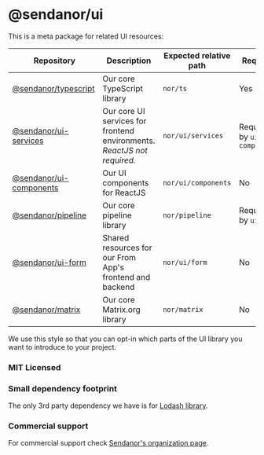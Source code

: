 # @sendanor/ui

This is a meta package for related UI resources:

| Repository                                                           | Description                                                             | Expected relative path | Required                    |
| -------------------------------------------------------------------- | ----------------------------------------------------------------------- | ---------------------- | --------------------------- |
| [@sendanor/typescript](https://github.com/sendanor/typescript)       | Our core TypeScript library                                             | `nor/ts`               | Yes                         |
| [@sendanor/ui-services](https://github.com/sendanor/ui-services)     | Our core UI services for frontend environments. *ReactJS not required.* | `nor/ui/services`      | Required by `ui-components` |
| [@sendanor/ui-components](https://github.com/sendanor/ui-components) | Our UI components for ReactJS                                           | `nor/ui/components`    | No                          |
| [@sendanor/pipeline](https://github.com/sendanor/pipeline)           | Our core pipeline library                                               | `nor/pipeline`         | Required by `ui-form`       |
| [@sendanor/ui-form](https://github.com/sendanor/ui-form)             | Shared resources for our From App's frontend and backend                | `nor/ui/form`          | No                          |
| [@sendanor/matrix](https://github.com/sendanor/matrix)               | Our core Matrix.org library                                             | `nor/matrix`           | No                          |

We use this style so that you can opt-in which parts of the UI library you want to introduce to your project.

### MIT Licensed

### Small dependency footprint

The only 3rd party dependency we have is for [Lodash library](https://lodash.com/).

### Commercial support

For commercial support check [Sendanor's organization page](https://github.com/sendanor).
